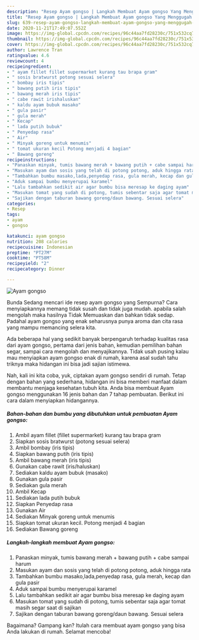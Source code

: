 ```yaml
---
description: "Resep Ayam gongso | Langkah Membuat Ayam gongso Yang Menggugah Selera"
title: "Resep Ayam gongso | Langkah Membuat Ayam gongso Yang Menggugah Selera"
slug: 639-resep-ayam-gongso-langkah-membuat-ayam-gongso-yang-menggugah-selera
date: 2020-11-21T17:49:07.552Z
image: https://img-global.cpcdn.com/recipes/96c44aa7fd28230c/751x532cq70/ayam-gongso-foto-resep-utama.jpg
thumbnail: https://img-global.cpcdn.com/recipes/96c44aa7fd28230c/751x532cq70/ayam-gongso-foto-resep-utama.jpg
cover: https://img-global.cpcdn.com/recipes/96c44aa7fd28230c/751x532cq70/ayam-gongso-foto-resep-utama.jpg
author: Lawrence Tran
ratingvalue: 4.6
reviewcount: 4
recipeingredient:
- " ayam fillet fillet supermarket kurang tau brapa gram"
- " sosis bratwurst potong sesuai selera"
- " bombay iris tipis"
- " bawang putih iris tipis"
- " bawang merah iris tipis"
- " cabe rawit irishaluskan"
- " kaldu ayam bubuk masako"
- " gula pasir"
- " gula merah"
- " Kecap"
- " lada putih bubuk"
- " Penyedap rasa"
- " Air"
- " Minyak goreng untuk menumis"
- " tomat ukuran kecil Potong menjadi 4 bagian"
- " Bawang goreng"
recipeinstructions:
- "Panaskan minyak, tumis bawang merah + bawang putih + cabe sampai harum"
- "Masukan ayam dan sosis yang telah di potong potong, aduk hingga rata"
- "Tambahkan bumbu masako,lada,penyedap rasa, gula merah, kecap dan gula pasir"
- "Aduk sampai bumbu menyerupai karamel"
- "Lalu tambahkan sedikit air agar bumbu bisa meresap ke daging ayam"
- "Masukan tomat yang sudah di potong, tumis sebentar saja agar tomat masih segar saat di sajikan"
- "Sajikan dengan taburan bawang goreng/daun bawang. Sesuai selera"
categories:
- Resep
tags:
- ayam
- gongso

katakunci: ayam gongso 
nutrition: 208 calories
recipecuisine: Indonesian
preptime: "PT27M"
cooktime: "PT58M"
recipeyield: "2"
recipecategory: Dinner

---
```



![Ayam gongso](https://img-global.cpcdn.com/recipes/96c44aa7fd28230c/751x532cq70/ayam-gongso-foto-resep-utama.jpg)

Bunda Sedang mencari ide resep ayam gongso yang Sempurna? Cara menyiapkannya memang tidak susah dan tidak juga mudah. apabila salah mengolah maka hasilnya Tidak Memuaskan dan bahkan tidak sedap. Padahal ayam gongso yang enak seharusnya punya aroma dan cita rasa yang mampu memancing selera kita.

Ada beberapa hal yang sedikit banyak berpengaruh terhadap kualitas rasa dari ayam gongso, pertama dari jenis bahan, kemudian pemilihan bahan segar, sampai cara mengolah dan menyajikannya. Tidak usah pusing kalau mau menyiapkan ayam gongso enak di rumah, karena asal sudah tahu triknya maka hidangan ini bisa jadi sajian istimewa.




Nah, kali ini kita coba, yuk, ciptakan ayam gongso sendiri di rumah. Tetap dengan bahan yang sederhana, hidangan ini bisa memberi manfaat dalam membantu menjaga kesehatan tubuh kita. Anda bisa membuat Ayam gongso menggunakan 16 jenis bahan dan 7 tahap pembuatan. Berikut ini cara dalam menyiapkan hidangannya.

<!--inarticleads1-->

##### Bahan-bahan dan bumbu yang dibutuhkan untuk pembuatan Ayam gongso:

1. Ambil  ayam fillet (fillet supermarket) kurang tau brapa gram
1. Siapkan  sosis bratwurst (potong sesuai selera)
1. Ambil  bombay (iris tipis)
1. Siapkan  bawang putih (iris tipis)
1. Ambil  bawang merah (iris tipis)
1. Gunakan  cabe rawit (iris/haluskan)
1. Sediakan  kaldu ayam bubuk (masako)
1. Gunakan  gula pasir
1. Sediakan  gula merah
1. Ambil  Kecap
1. Sediakan  lada putih bubuk
1. Siapkan  Penyedap rasa
1. Gunakan  Air
1. Sediakan  Minyak goreng untuk menumis
1. Siapkan  tomat ukuran kecil. Potong menjadi 4 bagian
1. Sediakan  Bawang goreng




<!--inarticleads2-->

##### Langkah-langkah membuat Ayam gongso:

1. Panaskan minyak, tumis bawang merah + bawang putih + cabe sampai harum
1. Masukan ayam dan sosis yang telah di potong potong, aduk hingga rata
1. Tambahkan bumbu masako,lada,penyedap rasa, gula merah, kecap dan gula pasir
1. Aduk sampai bumbu menyerupai karamel
1. Lalu tambahkan sedikit air agar bumbu bisa meresap ke daging ayam
1. Masukan tomat yang sudah di potong, tumis sebentar saja agar tomat masih segar saat di sajikan
1. Sajikan dengan taburan bawang goreng/daun bawang. Sesuai selera




Bagaimana? Gampang kan? Itulah cara membuat ayam gongso yang bisa Anda lakukan di rumah. Selamat mencoba!
